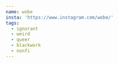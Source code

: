 ```yaml
---
name: wobe
insta: 'https://www.instagram.com/wobe/'
tags:
  - ignorant
  - weird
  - queer
  - blackwork
  - nonfi
---
```


